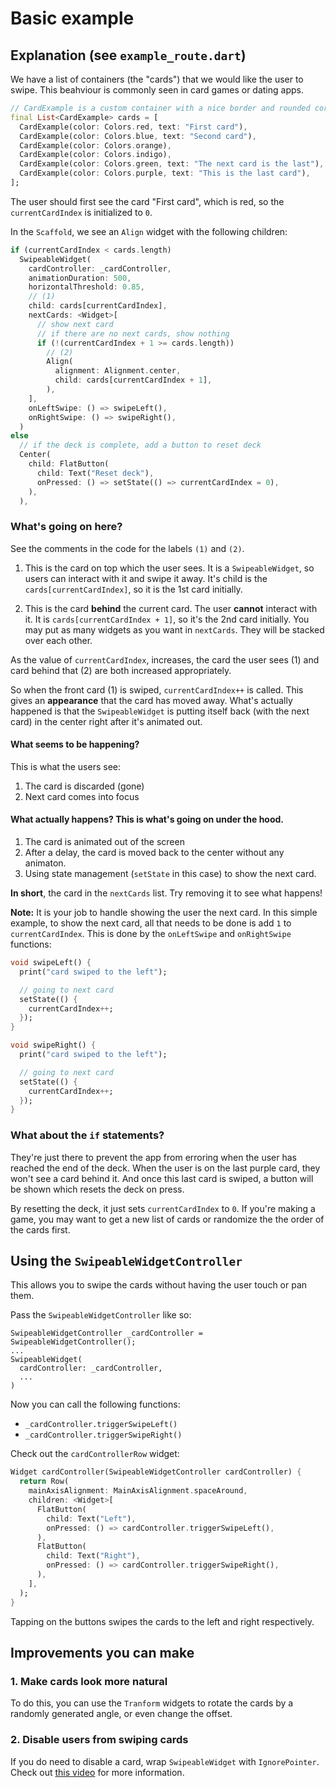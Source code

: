 # Basic example


## Explanation (see `example_route.dart`)
We have a list of containers (the "cards") that we would like the user to swipe. This beahviour is commonly seen in card games or dating apps.

```dart
// CardExample is a custom container with a nice border and rounded corners
final List<CardExample> cards = [
  CardExample(color: Colors.red, text: "First card"),
  CardExample(color: Colors.blue, text: "Second card"),
  CardExample(color: Colors.orange),
  CardExample(color: Colors.indigo),
  CardExample(color: Colors.green, text: "The next card is the last"),
  CardExample(color: Colors.purple, text: "This is the last card"),
];
```

The user should first see the card "First card", which is red, so the `currentCardIndex` is initialized to `0`.

In the `Scaffold`, we see an `Align` widget with the following children:

```dart hl_lines="7 13 14 15 16"
if (currentCardIndex < cards.length)
  SwipeableWidget(
    cardController: _cardController,
    animationDuration: 500,
    horizontalThreshold: 0.85,
    // (1)
    child: cards[currentCardIndex],
    nextCards: <Widget>[
      // show next card
      // if there are no next cards, show nothing
      if (!(currentCardIndex + 1 >= cards.length))
        // (2)
        Align(
          alignment: Alignment.center,
          child: cards[currentCardIndex + 1],
        ),
    ],
    onLeftSwipe: () => swipeLeft(),
    onRightSwipe: () => swipeRight(),
  )
else
  // if the deck is complete, add a button to reset deck
  Center(
    child: FlatButton(
      child: Text("Reset deck"),
      onPressed: () => setState(() => currentCardIndex = 0),
    ),
  ),
```

### What's going on here?

See the comments in the code for the labels `(1)` and `(2)`.

1. This is the card on top which the user sees. It is a `SwipeableWidget`, so users can interact with it and swipe it away. It's child is the `cards[currentCardIndex]`, so it is the 1st card initially.

2. This is the card **behind** the current card. The user **cannot** interact with it. It is `cards[currentCardIndex + 1]`, so it's the 2nd card initially. You may put as many widgets as you want in `nextCards`. They will be stacked over each other.

As the value of `currentCardIndex`, increases, the card the user sees (1) and card behind that (2) are both increased appropriately.

So when the front card (1) is swiped, `currentCardIndex++` is called. This gives an **appearance** that the card has moved away. What's actually happened is that the `SwipeableWidget` is putting itself back (with the next card) in the center right after it's animated out.

#### What seems to be happening?

This is what the users see:

1. The card is discarded (gone)
2. Next card comes into focus

#### What actually happens? This is what's going on under the hood.

1. The card is animated out of the screen
2. After a delay, the card is moved back to the center without any animaton.
3. Using state management (`setState` in this case) to show the next card.

**In short**, the card in the `nextCards` list. Try removing it to see what happens!

**Note:** It is your job to handle showing the user the next card. In this simple example, to show the next card, all that needs to be done is add `1` to `currentCardIndex`. This is done by the `onLeftSwipe` and `onRightSwipe` functions:

```dart
void swipeLeft() {
  print("card swiped to the left");

  // going to next card
  setState(() {
    currentCardIndex++;
  });
}

void swipeRight() {
  print("card swiped to the left");

  // going to next card
  setState(() {
    currentCardIndex++;
  });
}
```

### What about the `if` statements?

They're just there to prevent the app from erroring when the user has reached the end of the deck. When the user is on the last purple card, they won't see a card behind it. And once this last card is swiped, a button will be shown which resets the deck on press.

By resetting the deck, it just sets `currentCardIndex` to `0`. If you're making a game, you may want to get a new list of cards or randomize the the order of the cards first.

## Using the `SwipeableWidgetController`
This allows you to swipe the cards without having the user touch or pan them.

Pass the `SwipeableWidgetController` like so:

```
SwipeableWidgetController _cardController = SwipeableWidgetController();
...
SwipeableWidget(
  cardController: _cardController,
  ...
)
```

Now you can call the following functions:
- `_cardController.triggerSwipeLeft()`
- `_cardController.triggerSwipeRight()`

Check out the `cardControllerRow` widget:

```dart
Widget cardController(SwipeableWidgetController cardController) {
  return Row(
    mainAxisAlignment: MainAxisAlignment.spaceAround,
    children: <Widget>[
      FlatButton(
        child: Text("Left"),
        onPressed: () => cardController.triggerSwipeLeft(),
      ),
      FlatButton(
        child: Text("Right"),
        onPressed: () => cardController.triggerSwipeRight(),
      ),
    ],
  );
}
```

Tapping on the buttons swipes the cards to the left and right respectively.

## Improvements you can make
### 1. Make cards look more natural
To do this, you can use the `Tranform` widgets to rotate the cards by a randomly generated angle, or even change the offset.

### 2. Disable users from swiping cards
If you do need to disable a card, wrap `SwipeableWidget` with `IgnorePointer`. Check out [this video](https://www.youtube.com/watch?v=qV9pqHWxYgI) for more information.